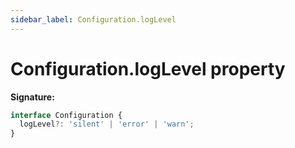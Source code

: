 ```yaml
---
sidebar_label: Configuration.logLevel
---
```


# Configuration.logLevel property

**Signature:**

```typescript
interface Configuration {
  logLevel?: 'silent' | 'error' | 'warn';
}
```
